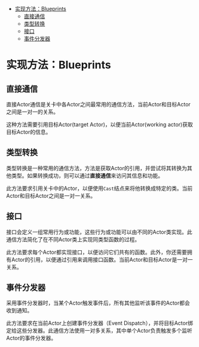 - [实现方法：Blueprints](#实现方法blueprints)
  - [直接通信](#直接通信)
  - [类型转换](#类型转换)
  - [接口](#接口)
  - [事件分发器](#事件分发器)
# 实现方法：Blueprints

## 直接通信

直接Actor通信是关卡中各Actor之间最常用的通信方法，当前Actor和目标Actor之间是一对一的关系。

这种方法需要引用目标Actor(target Actor)，以便当前Actor(working actor)获取目标Actor的信息。

## 类型转换

类型转换是一种常用的通信方法，方法是获取Actor的引用，并尝试将其转换为其他类型。如果转换成功，则可以通过**直接通信**来访问其信息和功能。

此方法要求引用关卡中的Actor，以便使用`Cast`结点来将他转换成特定的类。当前Actor和目标Actor之间是一对一关系。

## 接口

接口会定义一组常用行为或功能，这些行为或功能可以由不同的Actor类实现。此通信方法简化了在不同Actor类上实现同类型函数的过程。

此方法要求每个Actor都实现接口，以便访问它们共有的函数。此外，你还需要拥有Actor的引用，以便通过引用来调用接口函数。当前Actor和目标Actor是一对一关系。

## 事件分发器

采用事件分发器时，当某个Actor触发事件后，所有其他监听该事件的Actor都会收到通知。

此方法要求在当前Actor上创建事件分发器（Event Dispatch），并将目标Actor绑定给这些分发器。此通信方法使用一对多关系，其中单个Actor负责触发多个监听Actor的事件分发器。

